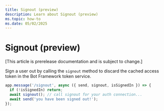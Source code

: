 ```yaml
---
title: Signout (preview)
description: Learn about Signout (preview)
ms.topic: how-to
ms.date: 05/02/2025
---
```


# Signout (preview)

[This article is prerelease documentation and is subject to change.]

Sign a user out by calling the `signout` method to discard the cached access token in the Bot Framework token service.

```ts
app.message('/signout', async ({ send, signout, isSignedIn }) => {
  if (!isSignedIn) return;
  await signout(); // call signout for your auth connection...
  await send('you have been signed out!');
});

```